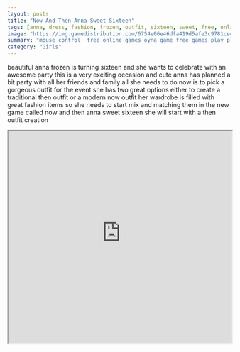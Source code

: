```yaml
---
layout: posts
title: "Now And Then Anna Sweet Sixteen"
tags: [anna, dress, fashion, frozen, outfit, sixteen, sweet, free, online, games, oyna, game, free, games, play, play, games]
image: "https://img.gamedistribution.com/6754e06e46dfa419d5afe3c9781cecad.jpg"
summary: "mouse control  free online games oyna game free games play play games"
category: "Girls"
---
```


beautiful anna frozen is turning sixteen and she wants to celebrate with an awesome party this is a very exciting occasion and cute anna has planned a bit party with all her friends and family all she needs to do now is to pick a gorgeous outfit for the event she has two great options either to create a traditional then outfit or a modern now outfit her wardrobe is filled with great fashion items so she needs to start mix and matching them in the new game called now and then anna sweet sixteen she will start with a then outfit creation

<iframe width="100%" height="480px;" src="https://flash.gamedistribution.com?game=6754e06e46dfa419d5afe3c9781cecad"></iframe>